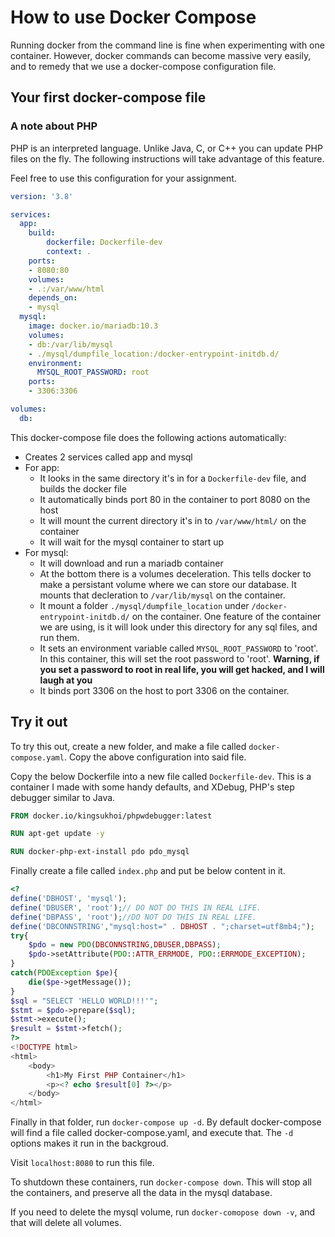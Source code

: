 # How to use Docker Compose
Running docker from the command line is fine when experimenting with one container. However, docker commands can become massive very easily, and to remedy that we use a docker-compose configuration file. 

## Your first docker-compose file
### A note about PHP
PHP is an interpreted language. Unlike Java, C, or C++ you can update PHP files on the fly. The following instructions will take advantage of this feature. 


Feel free to use this configuration for your assignment.
``` yaml
version: '3.8'

services:
  app:
    build: 
        dockerfile: Dockerfile-dev
        context: .
    ports:
    - 8080:80
    volumes:
    - .:/var/www/html
    depends_on:
    - mysql
  mysql:
    image: docker.io/mariadb:10.3
    volumes:
    - db:/var/lib/mysql
    - ./mysql/dumpfile_location:/docker-entrypoint-initdb.d/
    environment:
      MYSQL_ROOT_PASSWORD: root
    ports:
    - 3306:3306

volumes:
  db:
```
This docker-compose file does the following actions automatically:
- Creates 2 services called app and mysql
- For app:
    - It looks in the same directory it's in for a `Dockerfile-dev` file, and builds the docker file
    - It automatically binds port 80 in the container to port 8080 on the host
    - It will mount the current directory it's in to `/var/www/html/` on the container
    - It will wait for the mysql container to start up
- For mysql:
    - It will download and run a mariadb container
    - At the bottom there is a volumes deceleration. This tells docker to make a persistant volume where we can store our database. It mounts that decleration to `/var/lib/mysql` on the container. 
    - It mount a folder `./mysql/dumpfile_location` under `/docker-entrypoint-initdb.d/` on the container. One feature of the container we are using, is it will look under this directory for any sql files, and run them.
    - It sets an environment variable called `MYSQL_ROOT_PASSWORD` to 'root'. In this container, this will set the root password to 'root'. **Warning, if you set a password to root in real life, you will get hacked, and I will laugh at you**
    - It binds port 3306 on the host to port 3306 on the container.

## Try it out
To try this out, create a new folder, and make a file called `docker-compose.yaml`. Copy the above configuration into said file. 

Copy the below Dockerfile into a new file called `Dockerfile-dev`. This is a container I made with some handy defaults, and XDebug, PHP's step debugger similar to Java.

```Dockerfile
FROM docker.io/kingsukhoi/phpwdebugger:latest

RUN apt-get update -y

RUN docker-php-ext-install pdo pdo_mysql
```

Finally create a file called `index.php` and put be below content in it.
```php
<?
define('DBHOST', 'mysql');
define('DBUSER', 'root');// DO NOT DO THIS IN REAL LIFE.
define('DBPASS', 'root');//DO NOT DO THIS IN REAL LIFE.
define('DBCONNSTRING',"mysql:host=" . DBHOST . ";charset=utf8mb4;");
try{
    $pdo = new PDO(DBCONNSTRING,DBUSER,DBPASS);
    $pdo->setAttribute(PDO::ATTR_ERRMODE, PDO::ERRMODE_EXCEPTION);
}
catch(PDOException $pe){
    die($pe->getMessage());
}
$sql = "SELECT 'HELLO WORLD!!!'";
$stmt = $pdo->prepare($sql);
$stmt->execute();
$result = $stmt->fetch();
?>
<!DOCTYPE html>
<html>
    <body>
        <h1>My First PHP Container</h1>
        <p><? echo $result[0] ?></p>
    </body>
</html> 
```

Finally in that folder, run `docker-compose up -d`. By default docker-compose will find a file called docker-compose.yaml, and execute that. The `-d` options makes it run in the backgroud. 

Visit `localhost:8080` to run this file.

To shutdown these containers, run `docker-compose down`. This will stop all the containers, and preserve all the data in the mysql database. 

If you need to delete the mysql volume, run `docker-comopose down -v`, and that will delete all volumes.